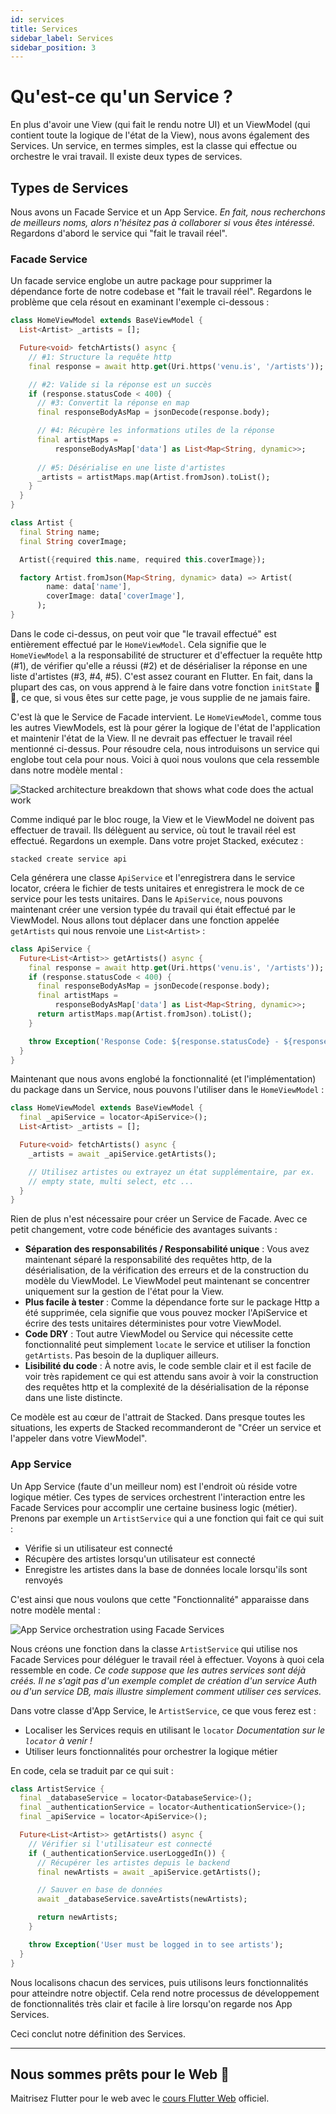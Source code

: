 ```yaml
---
id: services
title: Services
sidebar_label: Services
sidebar_position: 3
---
```



# Qu'est-ce qu'un Service ?

En plus d'avoir une View (qui fait le rendu notre UI) et un ViewModel (qui contient toute la logique de l'état de la View), nous avons également des Services. Un service, en termes simples, est la classe qui effectue ou orchestre le vrai travail. Il existe deux types de services.


## Types de Services

Nous avons un Facade Service et un App Service. _En fait, nous recherchons de meilleurs noms, alors n'hésitez pas à collaborer si vous êtes intéressé._ Regardons d'abord le service qui "fait le travail réel".

### Facade Service

Un facade service englobe un autre package pour supprimer la dépendance forte de notre codebase et "fait le travail réel". Regardons le problème que cela résout en examinant l'exemple ci-dessous :

```dart
class HomeViewModel extends BaseViewModel {
  List<Artist> _artists = [];

  Future<void> fetchArtists() async {
    // #1: Structure la requête http
    final response = await http.get(Uri.https('venu.is', '/artists'));

    // #2: Valide si la réponse est un succès
    if (response.statusCode < 400) {
      // #3: Convertit la réponse en map
      final responseBodyAsMap = jsonDecode(response.body);

      // #4: Récupère les informations utiles de la réponse
      final artistMaps =
          responseBodyAsMap['data'] as List<Map<String, dynamic>>;
      
      // #5: Désérialise en une liste d'artistes
      _artists = artistMaps.map(Artist.fromJson).toList();
    }
  }
}

class Artist {
  final String name;
  final String coverImage;

  Artist({required this.name, required this.coverImage});

  factory Artist.fromJson(Map<String, dynamic> data) => Artist(
        name: data['name'],
        coverImage: data['coverImage'],
      );
}
```

Dans le code ci-dessus, on peut voir que "le travail effectué" est entièrement effectué par le `HomeViewModel`. Cela signifie que le `HomeViewModel` a la responsabilité de structurer et d'effectuer la requête http (#1), de vérifier qu'elle a réussi (#2) et de désérialiser la réponse en une liste d'artistes (#3, #4, #5). C'est assez courant en Flutter. En fait, dans la plupart des cas, on vous apprend à le faire dans votre fonction `initState` 🤯🤯, ce que, si vous êtes sur cette page, je vous supplie de ne jamais faire.

C'est là que le Service de Facade intervient. Le `HomeViewModel`, comme tous les autres ViewModels, est là pour gérer la logique de l'état de l'application et maintenir l'état de la View. Il ne devrait pas effectuer le travail réel mentionné ci-dessus. Pour résoudre cela, nous introduisons un service qui englobe tout cela pour nous. Voici à quoi nous voulons que cela ressemble dans notre modèle mental :

![Stacked architecture breakdown that shows what code does the actual work](/img/tutorial/services-who-does-the-work.png)

Comme indiqué par le bloc rouge, la View et le ViewModel ne doivent pas effectuer de travail. Ils délèguent au service, où tout le travail réel est effectué. Regardons un exemple. Dans votre projet Stacked, exécutez :

```shell
stacked create service api
```

Cela générera une classe `ApiService` et l'enregistrera dans le service locator, créera le fichier de tests unitaires et enregistrera le mock de ce service pour les tests unitaires. Dans le `ApiService`, nous pouvons maintenant créer une version typée du travail qui était effectué par le ViewModel. Nous allons tout déplacer dans une fonction appelée `getArtists` qui nous renvoie une `List<Artist>` :

```dart
class ApiService {
  Future<List<Artist>> getArtists() async {
    final response = await http.get(Uri.https('venu.is', '/artists'));
    if (response.statusCode < 400) {
      final responseBodyAsMap = jsonDecode(response.body);
      final artistMaps =
          responseBodyAsMap['data'] as List<Map<String, dynamic>>;
      return artistMaps.map(Artist.fromJson).toList();
    }

    throw Exception('Response Code: ${response.statusCode} - ${response.body}');
  }
}
```

Maintenant que nous avons englobé la fonctionnalité (et l'implémentation) du package dans un Service, nous pouvons l'utiliser dans le `HomeViewModel` :

```dart
class HomeViewModel extends BaseViewModel {
  final _apiService = locator<ApiService>();
  List<Artist> _artists = [];

  Future<void> fetchArtists() async {
    _artists = await _apiService.getArtists();

    // Utilisez artistes ou extrayez un état supplémentaire, par ex.
    // empty state, multi select, etc ...
  }
}
```

Rien de plus n'est nécessaire pour créer un Service de Facade. Avec ce petit changement, votre code bénéficie des avantages suivants :

- **Séparation des responsabilités / Responsabilité unique** : Vous avez maintenant séparé la responsabilité des requêtes http, de la désérialisation, de la vérification des erreurs et de la construction du modèle du ViewModel. Le ViewModel peut maintenant se concentrer uniquement sur la gestion de l'état pour la View.
- **Plus facile à tester** : Comme la dépendance forte sur le package Http a été supprimée, cela signifie que vous pouvez mocker l'ApiService et écrire des tests unitaires déterministes pour votre ViewModel.
- **Code DRY** : Tout autre ViewModel ou Service qui nécessite cette fonctionnalité peut simplement `locate` le service et utiliser la fonction `getArtists`. Pas besoin de la dupliquer ailleurs.
- **Lisibilité du code** : À notre avis, le code semble clair et il est facile de voir très rapidement ce qui est attendu sans avoir à voir la construction des requêtes http et la complexité de la désérialisation de la réponse dans une liste distincte.

Ce modèle est au cœur de l'attrait de Stacked. Dans presque toutes les situations, les experts de Stacked recommanderont de "Créer un service et l'appeler dans votre ViewModel".


### App Service

Un App Service (faute d'un meilleur nom) est l'endroit où réside votre logique métier. Ces types de services orchestrent l'interaction entre les Facade Services pour accomplir une certaine business logic (métier). Prenons par exemple un `ArtistService` qui a une fonction qui fait ce qui suit :

- Vérifie si un utilisateur est connecté
- Récupère des artistes lorsqu'un utilisateur est connecté
- Enregistre les artistes dans la base de données locale lorsqu'ils sont renvoyés

C'est ainsi que nous voulons que cette "Fonctionnalité" apparaisse dans notre modèle mental :

![App Service orchestration using Facade Services](/img/tutorial/services-app-service-orchestration.png)

Nous créons une fonction dans la classe `ArtistService` qui utilise nos Facade Services pour déléguer le travail réel à effectuer. Voyons à quoi cela ressemble en code. _Ce code suppose que les autres services sont déjà créés. Il ne s'agit pas d'un exemple complet de création d'un service Auth ou d'un service DB, mais illustre simplement comment utiliser ces services._


Dans votre classe d'App Service, le `ArtistService`, ce que vous ferez est :

- Localiser les Services requis en utilisant le `locator` _Documentation sur le `locator` à venir !_
- Utiliser leurs fonctionnalités pour orchestrer la logique métier


En code, cela se traduit par ce qui suit :

```dart
class ArtistService {
  final _databaseService = locator<DatabaseService>();
  final _authenticationService = locator<AuthenticationService>();
  final _apiService = locator<ApiService>();

  Future<List<Artist>> getArtists() async {
    // Vérifier si l'utilisateur est connecté
    if (_authenticationService.userLoggedIn()) {
      // Récupérer les artistes depuis le backend
      final newArtists = await _apiService.getArtists();

      // Sauver en base de données
      await _databaseService.saveArtists(newArtists);

      return newArtists;
    }

    throw Exception('User must be logged in to see artists');
  }
}
```

Nous localisons chacun des services, puis utilisons leurs fonctionnalités pour atteindre notre objectif. Cela rend notre processus de développement de fonctionnalités très clair et facile à lire lorsqu'on regarde nos App Services.


Ceci conclut notre définition des Services.

---

## Nous sommes prêts pour le Web 🚀

Maitrisez Flutter pour le web avec le [cours Flutter Web](https://masterflutterweb.carrd.co/) officiel.